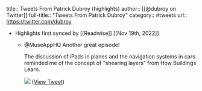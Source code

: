 title:: Tweets From Patrick Dubroy (highlights)
author:: [[@dubroy on Twitter]]
full-title:: "Tweets From Patrick Dubroy"
category:: #tweets
url:: https://twitter.com/dubroy

- Highlights first synced by [[Readwise]] [[Nov 19th, 2022]]
	- @MuseAppHQ Another great episode!
	  
	  The discussion of iPads in planes and the navigation systems in cars reminded me of the concept of "shearing layers" from How Buildings Learn. 
	  
	  ![](https://pbs.twimg.com/media/FKryunUWUAQ-PwV.png) ([View Tweet](https://twitter.com/dubroy/status/1489271024051015684))
